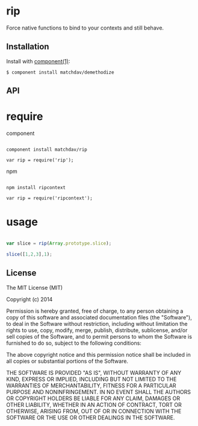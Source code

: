 
# rip

  Force native functions to bind to your contexts and still behave.

## Installation

  Install with [component(1)](http://component.io):

    $ component install matchdav/demethodize

## API

# require

component

```

component install matchdav/rip

var rip = require('rip');

```

npm

```

npm install ripcontext

var rip = require('ripcontext');

```

# usage

```javascript

var slice = rip(Array.prototype.slice);

slice([1,2,3],1);

```

## License

  The MIT License (MIT)

  Copyright (c) 2014 <copyright holders>

  Permission is hereby granted, free of charge, to any person obtaining a copy
  of this software and associated documentation files (the "Software"), to deal
  in the Software without restriction, including without limitation the rights
  to use, copy, modify, merge, publish, distribute, sublicense, and/or sell
  copies of the Software, and to permit persons to whom the Software is
  furnished to do so, subject to the following conditions:

  The above copyright notice and this permission notice shall be included in
  all copies or substantial portions of the Software.

  THE SOFTWARE IS PROVIDED "AS IS", WITHOUT WARRANTY OF ANY KIND, EXPRESS OR
  IMPLIED, INCLUDING BUT NOT LIMITED TO THE WARRANTIES OF MERCHANTABILITY,
  FITNESS FOR A PARTICULAR PURPOSE AND NONINFRINGEMENT. IN NO EVENT SHALL THE
  AUTHORS OR COPYRIGHT HOLDERS BE LIABLE FOR ANY CLAIM, DAMAGES OR OTHER
  LIABILITY, WHETHER IN AN ACTION OF CONTRACT, TORT OR OTHERWISE, ARISING FROM,
  OUT OF OR IN CONNECTION WITH THE SOFTWARE OR THE USE OR OTHER DEALINGS IN
  THE SOFTWARE.